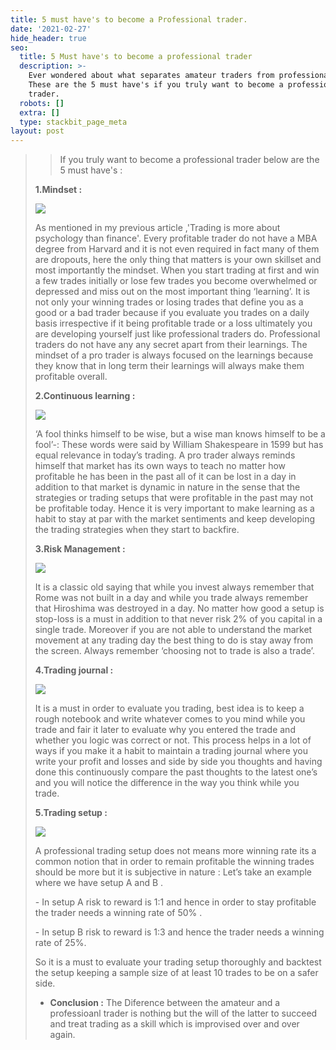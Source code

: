 ```yaml
---
title: 5 must have's to become a Professional trader.
date: '2021-02-27'
hide_header: true
seo:
  title: 5 Must have's to become a professional trader
  description: >-
    Ever wondered about what separates amateur traders from professional ones.
    These are the 5 must have's if you truly want to become a professional
    trader.
  robots: []
  extra: []
  type: stackbit_page_meta
layout: post
---
```

> > If you truly want to become a professional trader below are the 5 must have's :
>
> **1.Mindset :**
>
> ![](http://www.brameshtechanalysis.com/wp-content/uploads/2020/07/mindset.jpg)
>
> As mentioned in my previous article ,'Trading is more about psychology than finance'.
> Every profitable trader do not have a MBA degree from Harvard and it is not even required in fact
> many of them are dropouts, here the only thing that matters is your own skillset and most
> importantly the mindset. When you start trading at first and win a few trades initially or lose few
> trades you become overwhelmed or depressed and miss out on the most important thing
> ‘learning’. It is not only your winning trades or losing trades that define you as a good or a bad
> trader because if you evaluate you trades on a daily basis irrespective if it being profitable trade or
> a loss ultimately you are developing yourself just like professional traders do. Professional traders
> do not have any any secret apart from their learnings. The mindset of a pro trader is always
> focused on the learnings because they know that in long term their learnings will always make
> them profitable overall.
>
> **2.Continuous learning :**
>
> ![](https://lh3.googleusercontent.com/proxy/boOOM23XbKBbI5Yvd7x6qNM70nx\_8dVwAAFzk_D3QX-daMgpxFxi44C4rmagPq_WT4yonc8tkc6RjQ5bTH6hRdyjGuUv6GS5o-VQnrWPZXqzSZAIQ\_7DP3NdoMvJYwwPElfo6g)
>
> ‘A fool thinks himself to be wise, but a wise man knows himself to be a fool’-: These words were
> said by William Shakespeare in 1599 but has equal relevance in today’s trading. A pro trader
> always reminds himself that market has its own ways to teach no matter how profitable he has
> been in the past all of it can be lost in a day in addition to that market is dynamic in nature in the
> sense that the strategies or trading setups that were profitable in the past may not be profitable
> today. Hence it is very important to make learning as a habit to stay at par with the market
> sentiments and keep developing the trading strategies when they start to backfire.
>
> **3.Risk Management :**
>
> ![](https://thumbor.forbes.com/thumbor/fit-in/1200x0/filters%3Aformat%28jpg%29/https%3A%2F%2Fspecials-images.forbesimg.com%2Fimageserve%2F5ef62970c7e8ff000777baec%2F0x0.jpg)
>
> It is a classic old saying that while you invest always remember that Rome was not built in a day and
> while you trade always remember that Hiroshima was destroyed in a day. No matter how good a
> setup is stop-loss is a must in addition to that never risk 2% of you capital in a single trade.
> Moreover if you are not able to understand the market movement at any trading day the best
> thing to do is stay away from the screen. Always remember ‘choosing not to trade is also a trade’.
>
> **4.Trading journal :**
>
> ![](https://www.teachingenglish.org.uk/sites/teacheng/files/images/class_journals_iStock\_000021675732XSmall.jpg)
>
> It is a must in order to evaluate you trading, best idea is to keep a rough notebook and write
> whatever comes to you mind while you trade and fair it later to evaluate why you entered the trade
> and whether you logic was correct or not. This process helps in a lot of ways if you make it a habit
> to maintain a trading journal where you write your profit and losses and side by side you thoughts
> and having done this continuously compare the past thoughts to the latest one’s and you will
> notice the difference in the way you think while you trade.
>
> **5.Trading setup :**
>
> ![](https://devexperts.com/blog/wp-content/uploads/2019/09/twitter-strategy-mobile.png)
>
> A professional trading setup does not means more winning rate its a common notion that in order
> to remain profitable the winning trades should be more but it is subjective in nature : Let’s take an
> example where we have setup A and B .
>
> \- In setup A risk to reward is 1:1 and hence in order to stay profitable the trader needs a winning
> rate of 50% .
>
> \- In setup B risk to reward is 1:3 and hence the trader needs a winning rate of 25%.
>
> So it is a must to evaluate your trading setup thoroughly and backtest the setup keeping a sample
> size of at least 10 trades to be on a safer side.
>
> *   **Conclusion :** The Diference between the amateur and a professioanl trader is nothing but the will of the latter to succeed and treat trading as a skill which is improvised over and over again.
